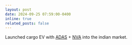 ```yaml
---
layout: post
date: 2024-09-25 07:59:00-0400
inline: true
related_posts: false
---
```


Launched cargo EV with [ADAS](https://www.youtube.com/watch?v=rYAtfVqzBkM) + [NVA](https://www.youtube.com/shorts/8t6pHc9_bcY) into the indian market.